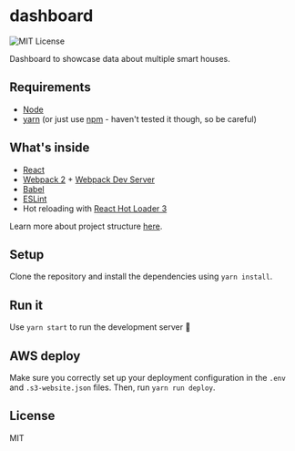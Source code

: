 # dashboard

<!-- Start: Badges section -->
![MIT License][license-badge]
<!-- End: Badges section -->

Dashboard to showcase data about multiple smart houses.

## Requirements
  - [Node][node]
  - [yarn][yarn] (or just use [npm][npm] - haven't tested it though, so be careful)

## What's inside
  - [React][react]
  - [Webpack 2][webpack] + [Webpack Dev Server][webpack-dev-server]
  - [Babel][babel]
  - [ESLint][eslint]
  - Hot reloading with [React Hot Loader 3][react-hot-loader]

  Learn more about project structure [here](STRUCTURE.md).

## Setup

Clone the repository and install the dependencies using `yarn install`.

## Run it

Use `yarn start` to run the development server :tada:

## AWS deploy

Make sure you correctly set up your deployment configuration in the `.env` and `.s3-website.json` files. Then, run `yarn run deploy`.

## License

MIT

<!-- Start: URL section -->
[node]: https://nodejs.org
[npm]: https://www.npmjs.com/
[yarn]: https://yarnpkg.com/
[react]: https://github.com/facebook/react
[webpack]: https://github.com/webpack/webpack
[babel]: https://github.com/babel/babel
[eslint]: https://github.com/eslint/eslint
[react-hot-loader]: https://github.com/gaearon/react-hot-loader
[webpack-dev-server]: https://github.com/webpack/webpack-dev-server
[license-badge]: https://img.shields.io/github/license/hedwig-project/dashboard.svg
<!-- End: URL section -->
